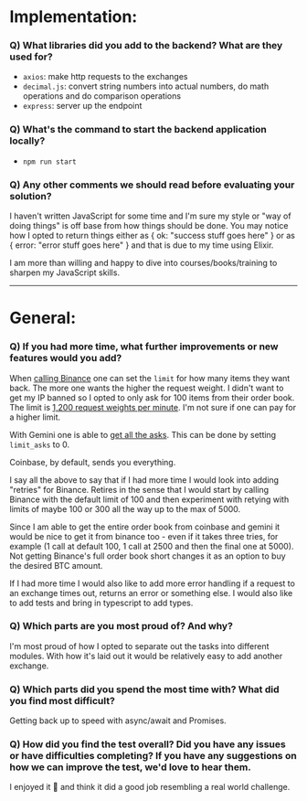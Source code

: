 # Implementation:

### Q) What libraries did you add to the backend? What are they used for?

- `axios`: make http requests to the exchanges
- `decimal.js`: convert string numbers into actual numbers, do math operations and do comparison operations
- `express`: server up the endpoint

### Q) What's the command to start the backend application locally?

- `npm run start`

### Q) Any other comments we should read before evaluating your solution?

I haven't written JavaScript for some time and I'm sure my style or "way of doing things" is off base from how things should be done. You may notice how I opted to return things either as { ok: "success stuff goes here" } or as { error: "error stuff goes here" } and that is due to my time using Elixir.

I am more than willing and happy to dive into courses/books/training to sharpen my JavaScript skills.

---

# General:

### Q) If you had more time, what further improvements or new features would you add?

When [calling Binance](https://github.com/binance/binance-spot-api-docs/blob/master/rest-api.md#order-book) one can set the `limit` for how many items they want back. The more one wants the higher the request weight. I didn't want to get my IP banned so I opted to only ask for 100 items from their order book. The limit is [1,200 request weights per minute](https://www.binance.com/en/support/faq/360004492232). I'm not sure if one can pay for a higher limit.

With Gemini one is able to [get all the asks](https://docs.gemini.com/rest-api/#current-order-book). This can be done by setting `limit_asks` to 0.

Coinbase, by default, sends you everything.

I say all the above to say that if I had more time I would look into adding "retries" for Binance. Retires in the sense that I would start by calling Binance with the default limit of 100 and then experiment with retying with limits of maybe 100 or 300 all the way up to the max of 5000.

Since I am able to get the entire order book from coinbase and gemini it would be nice to get it from binance too - even if it takes three tries, for example (1 call at default 100, 1 call at 2500 and then the final one at 5000). Not getting Binance's full order book short changes it as an option to buy the desired BTC amount.

If I had more time I would also like to add more error handling if a request to an exchange times out, returns an error or something else. I would also like to add tests and bring in typescript to add types.

### Q) Which parts are you most proud of? And why?

I'm most proud of how I opted to separate out the tasks into different modules. With how it's laid out it would be relatively easy to add another exchange.

### Q) Which parts did you spend the most time with? What did you find most difficult?

Getting back up to speed with async/await and Promises.

### Q) How did you find the test overall? Did you have any issues or have difficulties completing? If you have any suggestions on how we can improve the test, we'd love to hear them.

I enjoyed it 🤙 and think it did a good job resembling a real world challenge.
